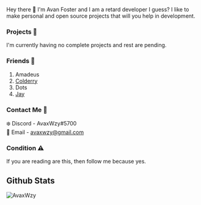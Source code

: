 Hey there 👋 I'm Avan Foster and I am a retard developer I guess? I like to make personal and open source projects that will you help in development. 
<br>

### Projects 💼
I'm currently having no complete projects and rest are pending.

### Friends 🥼
1. Amadeus
2. [Colderry](https://github.com/Colderry)
3. Dots
4. [Jay](https://github.com/JDevelo)

### Contact Me 💬
❄️ Discord - AvaxWzy#5700
<br>
📧 Email - avaxwzy@gmail.com

### Condition ⚠️
If you are reading are this, then follow me because yes.

## Github Stats 
![AvaxWzy](https://github-readme-stats.vercel.app/api?username=avaxwzy&show_icons=true&theme=radical)
